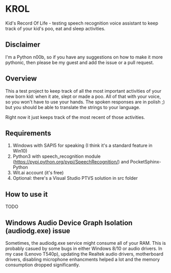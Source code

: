# KROL
Kid's Record Of Life - testing speech recognition voice assistant to keep track of your kid's poo, eat and sleep activities.

## Disclaimer
I'm a Python n00b, so if you have any suggestions on how to make it more pythonic, then please be my guest and add the issue or a pull request.

## Overview
This a test project to keep track of all the most important activities of your new born kid: when it ate, slept or made a poo. All of that with your voice, so you won't have to use your hands.
The spoken responses are in polish ;) but you should be able to translate the strings to your language.

Right now it just keeps track of the most recent of those activities.

## Requirements
1. Windows with SAPI5 for speaking (I think it's a standard feature in Win10)
1. Python3 with speech_recognition module (https://pypi.python.org/pypi/SpeechRecognition/) and PocketSphinx-Python
1. Wit.ai account (it's free)
1. Optional: there's a Visual Studio PTVS solution in src folder

## How to use it
TODO

## Windows Audio Device Graph Isolation (audiodg.exe) issue
Sometimes, the audiodg.exe service might consume all of your RAM. This is probably casued by some bugs in either Windows 8/10 or audio drivers. In my case (Lenovo T540p), updating the Realtek audio drivers, motherboard drivers, disabling microphone enhancments helped a lot and the memory consumption dropped significantly.
